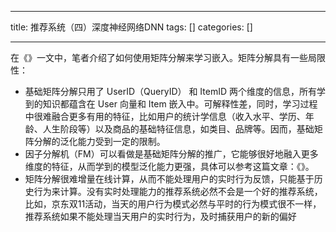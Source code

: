 
--- 
title:  推荐系统（四）深度神经网络DNN 
tags: []
categories: [] 

---
在《》一文中，笔者介绍了如何使用矩阵分解来学习嵌入。矩阵分解具有一些局限性：

  - 基础矩阵分解只用了 UserID（QueryID） 和 ItemID 两个维度的信息，所有学到的知识都蕴含在 User 向量和 Item 嵌入中。可解释性差，同时，学习过程中很难融合更多有用的特征，比如用户的统计学信息（收入水平、学历、年龄、人生阶段等）以及商品的基础特征信息，如类目、品牌等。因而，基础矩阵分解的泛化能力受到一定的限制。
  - 因子分解机（FM）可以看做是基础矩阵分解的推广，它能够很好地融入更多维度的特征，从而学到的模型泛化能力更强，具体可以参考这篇文章：《》。
  - 矩阵分解很难增量在线计算，从而不能处理用户的实时行为反馈，只能基于历史行为来计算。没有实时处理能力的推荐系统必然不会是一个好的推荐系统，比如，京东双11活动，当天的用户行为模式必然与平时的行为模式很不一样，推荐系统如果不能处理当天用户的实时行为，及时捕获用户的新的偏好
 
